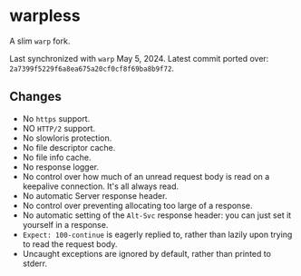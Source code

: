 # warpless

A slim `warp` fork.

Last synchronized with `warp` May 5, 2024.
Latest commit ported over: `2a7399f5229f6a8ea675a20cf0cf8f69ba8b9f72`.

## Changes

- No `https` support.
- NO `HTTP/2` support.
- No slowloris protection.
- No file descriptor cache.
- No file info cache.
- No response logger.
- No control over how much of an unread request body is read on a keepalive connection. It's all always read.
- No automatic Server response header.
- No control over preventing allocating too large of a response.
- No automatic setting of the `Alt-Svc` response header: you can just set it yourself in a response.
- `Expect: 100-continue` is eagerly replied to, rather than lazily upon trying to read the request body.
- Uncaught exceptions are ignored by default, rather than printed to stderr.
